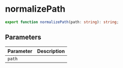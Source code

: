 # normalizePath

```ts
export function normalizePath(path: string): string;
```

## Parameters

| Parameter | Description |
|-----------|-------------|
| `path` | |
